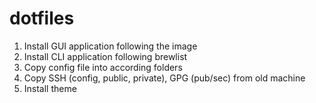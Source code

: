 # dotfiles

1. Install GUI application following the image
2. Install CLI application following brewlist
3. Copy config file into according folders
4. Copy SSH (config, public, private), GPG (pub/sec) from old machine
5. Install theme
